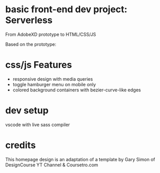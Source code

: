 # basic front-end dev project: Serverless
From AdobeXD prototype to HTML/CSS/JS

Based on the prototype: 

# css/js Features

- responsive design with media queries
- toggle hamburger menu on mobile only
- colored background containers with bezier-curve-like edges

# dev setup
vscode with live sass compiler

# credits
This homepage design is an adaptation of a template by Gary Simon of DesignCourse YT Channel & Coursetro.com
